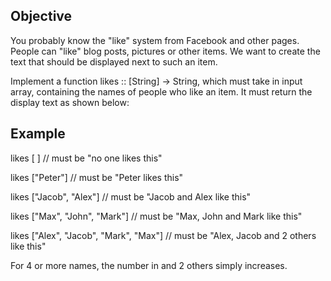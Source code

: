 ## Objective
You probably know the "like" system from Facebook and other pages. People can "like" blog posts, pictures or other items. We want to create the text that should be displayed next to such an item.

Implement a function likes :: [String] -> String, which must take in input array, containing the names of people who like an item. It must return the display text as shown below:

## Example
likes [ ] // must be "no one likes this"

likes ["Peter"] // must be "Peter likes this"

likes ["Jacob", "Alex"] // must be "Jacob and Alex like this"

likes ["Max", "John", "Mark"] // must be "Max, John and Mark like this"

likes ["Alex", "Jacob", "Mark", "Max"] // must be "Alex, Jacob and 2 others like this"

For 4 or more names, the number in and 2 others simply increases.